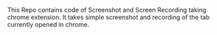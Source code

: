 This Repo contains code of Screenshot and Screen Recording taking chrome extension. It takes simple screenshot and recording of the tab currently opened in chrome.

